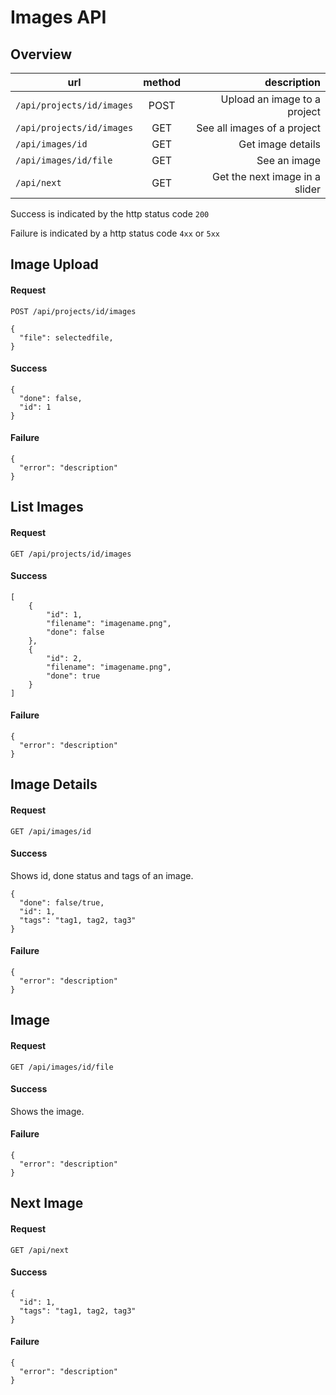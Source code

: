 # Images API

## Overview

| url                       | method        | description                     |
| --------------------------|:-------------:| -------------------------------:|
| `/api/projects/id/images` | POST          | Upload an image to a project    |
| `/api/projects/id/images` | GET           | See all images of a project     |
| `/api/images/id`          | GET           | Get image details               |
| `/api/images/id/file`     | GET           | See an image                    |
| `/api/next`               | GET           | Get the next image in a slider  |

Success is indicated by the http status code `200`

Failure is indicated by a http status code `4xx` or `5xx`

## Image Upload

#### Request
`POST /api/projects/id/images`
```
{   
  "file": selectedfile,
}
```

#### Success 
```
{
  "done": false,
  "id": 1
}
```

#### Failure
```
{
  "error": "description"
}
```


## List Images

#### Request
`GET /api/projects/id/images`

#### Success
```
[
    {
        "id": 1,
        "filename": "imagename.png",
        "done": false
    },
    {
        "id": 2,
        "filename": "imagename.png",
        "done": true
    }
]
```

#### Failure
```
{
  "error": "description"
}
```


## Image Details

#### Request
`GET /api/images/id`

#### Success
Shows id, done status and tags of an image.
```
{
  "done": false/true,
  "id": 1,
  "tags": "tag1, tag2, tag3"
}
```

#### Failure
```
{
  "error": "description"
}
```

## Image
#### Request
`GET /api/images/id/file`

#### Success 
Shows the image.

#### Failure
```
{
  "error": "description"
}
```

## Next Image
#### Request
`GET /api/next`

#### Success 
```
{
  "id": 1,
  "tags": "tag1, tag2, tag3"
}
```

#### Failure
```
{
  "error": "description"
}
```